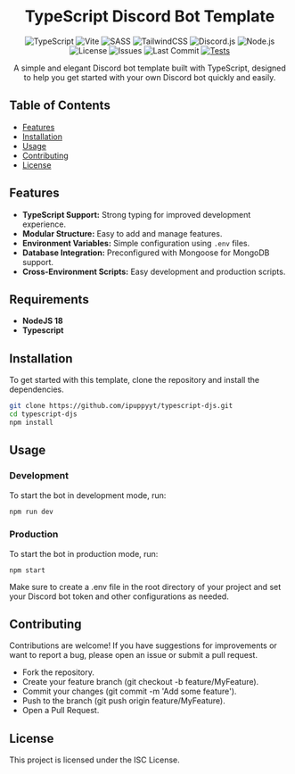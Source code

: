 <div style="text-align: center;">

# TypeScript Discord Bot Template

</div>

<div style="text-align: center;">

![TypeScript](https://img.shields.io/badge/TypeScript-007ACC?style=flat&logo=typescript&logoColor=white)
![Vite](https://img.shields.io/badge/vite-%23646CFF.svg?style=flat&logo=vite&logoColor=white)
![SASS](https://img.shields.io/badge/SASS-hotpink.svg?style=flat&logo=SASS&logoColor=white)
![TailwindCSS](https://img.shields.io/badge/tailwindcss-%2338B2AC.svg?style=flat&&logo=tailwind-css&logoColor=white)
![Discord.js](https://img.shields.io/badge/Discord.js-v14.16.3-7289DA?style=flat&logo=discord&logoColor=white)
![Node.js](https://img.shields.io/badge/Node.js-v18.0.0-339933?style=flat&logo=node.js&logoColor=white)
![License](https://img.shields.io/badge/license-ISC-blue.svg?style=flat)
![Issues](https://img.shields.io/github/issues/ipuppyyt/typescript-djs?style=flat)
![Last Commit](https://img.shields.io/github/last-commit/ipuppyyt/typescript-djs?style=flat)
[![Tests](https://github.com/ipuppyyt/typescript-djs/actions/workflows/test.yml/badge.svg)](https://github.com/ipuppyyt/typescript-djs/actions/workflows/test.yml)

A simple and elegant Discord bot template built with TypeScript, designed to help you get started with your own Discord bot quickly and easily.

</div>

## Table of Contents

- [Features](#features)
- [Installation](#installation)
- [Usage](#usage)
- [Contributing](#contributing)
- [License](#license)

## Features

- **TypeScript Support:** Strong typing for improved development experience.
- **Modular Structure:** Easy to add and manage features.
- **Environment Variables:** Simple configuration using `.env` files.
- **Database Integration:** Preconfigured with Mongoose for MongoDB support.
- **Cross-Environment Scripts:** Easy development and production scripts.

## Requirements

- **NodeJS 18**
- **Typescript**

## Installation

To get started with this template, clone the repository and install the dependencies.

```bash
git clone https://github.com/ipuppyyt/typescript-djs.git
cd typescript-djs
npm install
```

## Usage

### Development

To start the bot in development mode, run:

```bash
npm run dev
```

### Production

To start the bot in production mode, run:

```
npm start
```

Make sure to create a .env file in the root directory of your project and set your Discord bot token and other configurations as needed.

## Contributing

Contributions are welcome! If you have suggestions for improvements or want to report a bug, please open an issue or submit a pull request.

- Fork the repository.
- Create your feature branch (git checkout -b feature/MyFeature).
- Commit your changes (git commit -m 'Add some feature').
- Push to the branch (git push origin feature/MyFeature).
- Open a Pull Request.

## License

This project is licensed under the ISC License.
